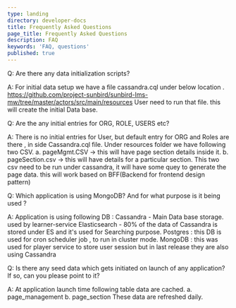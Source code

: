 ```yaml
---
type: landing
directory: developer-docs
title: Frequently Asked Questions
page_title: Frequently Asked Questions
description: FAQ
keywords: 'FAQ, questions'
published: true
---
```

Q: Are there any data initialization scripts?

A: For initial data setup we have a file cassandra.cql under below location .
 https://github.com/project-sunbird/sunbird-lms-mw/tree/master/actors/src/main/resources 
 User need to run that file. this will create the initial Data base.

Q: Are the any initial entries for ORG, ROLE, USERS etc?

A:  There is no initial entries for User, but default entry for ORG and Roles are there , in side Cassandra.cql file.
     Under resources folder we have following two CSV.
     a. pageMgmt.CSV ->  this will have page section details inside it. 
     b. pageSection.csv ->  this will have details for a particular section.
     This two csv need to be run under cassandra, it will have some quey to generate the page data.
     this will work based on BFF(Backend for frontend design pattern)


Q:  Which application is using MongoDB? And for what purpose is it being used ?

A: Application is using following DB : 
   Cassandra - Main Data base storage. used by learner-service
   Elasticsearch -  80% of the data of Cassandra is stored under ES and it's used for Searching purpose.
   Postgres : this DB is used for cron scheduler job , to run in cluster mode. 
   MongoDB : this was used for player service to store user session but in last release they are also using Cassandra 

Q: Is there any seed data which gets initiated on launch of any application? If so, can you please point to it?

A: At application launch time following table data are cached.
    a. page_management 
    b. page_section
   These data are refreshed daily. 
